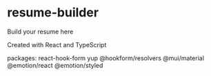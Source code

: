# resume-builder
Build your resume here

Created with React and TypeScript

packages:
react-hook-form 
yup
@hookform/resolvers
@mui/material @emotion/react @emotion/styled
